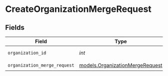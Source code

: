 # CreateOrganizationMergeRequest


## Fields

| Field                                                                    | Type                                                                     | Required                                                                 | Description                                                              | Example                                                                  |
| ------------------------------------------------------------------------ | ------------------------------------------------------------------------ | ------------------------------------------------------------------------ | ------------------------------------------------------------------------ | ------------------------------------------------------------------------ |
| `organization_id`                                                        | *int*                                                                    | :heavy_check_mark:                                                       | The ID of an organization                                                | 16                                                                       |
| `organization_merge_request`                                             | [models.OrganizationMergeRequest](../models/organizationmergerequest.md) | :heavy_check_mark:                                                       | N/A                                                                      |                                                                          |